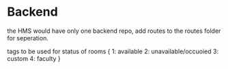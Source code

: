 # Backend
the HMS would have only one backend repo, add routes to the routes folder for seperation.

tags to be used for status of rooms
{
    1: available
    2: unavailable/occuoied
    3: custom
    4: faculty
}